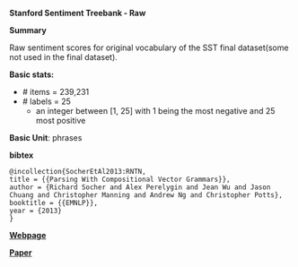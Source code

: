**Stanford Sentiment Treebank - Raw**

**Summary**

Raw sentiment scores for original vocabulary of the SST final dataset(some not used in the final dataset).

**Basic stats:**

+ \# items = 239,231
+ \# labels = 25
    - an integer between [1, 25] with 1 being the most negative and 25 most positive

**Basic Unit**: phrases

**bibtex**
```
@incollection{SocherEtAl2013:RNTN,
title = {{Parsing With Compositional Vector Grammars}},
author = {Richard Socher and Alex Perelygin and Jean Wu and Jason Chuang and Christopher Manning and Andrew Ng and Christopher Potts},
booktitle = {{EMNLP}},
year = {2013}
}
```

[**Webpage**](https://nlp.stanford.edu/sentiment/code.html)

[**Paper**](https://nlp.stanford.edu/~socherr/EMNLP2013_RNTN.pdf)


